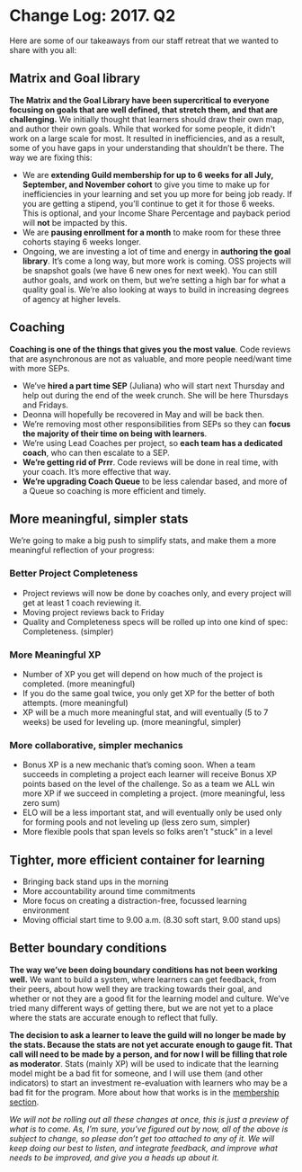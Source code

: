 # Change Log: 2017. Q2

Here are some of our takeaways from our staff retreat that we wanted to share with you all:

## Matrix and Goal library

**The Matrix and the Goal Library have been supercritical to everyone focusing on goals that are well defined, that stretch them, and that are challenging.** We initially thought that learners should draw their own map, and author their own goals. While that worked for some people, it didn't work on a large scale for most. It resulted in inefficiencies, and as a result, some of you have gaps in your understanding that shouldn’t be there. The way we are fixing this:

  - We are **extending Guild membership for up to 6 weeks for all July, September, and November cohort** to give you time to make up for inefficiencies in your learning and set you up more for being job ready. If you are getting a stipend, you’ll continue to get it for those 6 weeks. This is optional, and your Income Share Percentage and payback period will **not** be impacted by this.
  - We are **pausing enrollment for a month** to make room for these three cohorts staying 6 weeks longer.
  - Ongoing, we are investing a lot of time and energy in **authoring the goal library**. It’s come a long way, but more work is coming. OSS projects will be snapshot goals (we have 6 new ones for next week). You can still author goals, and work on them, but we’re setting a high bar for what a quality goal is. We’re also looking at ways to build in increasing degrees of agency at higher levels.

## Coaching

**Coaching is one of the things that gives you the most value**. Code reviews that are asynchronous are not as valuable, and more people need/want time with more SEPs.

  - We’ve **hired a part time SEP** (Juliana) who will start next Thursday and help out during the end of the week crunch. She will be here Thursdays and Fridays.
  - Deonna will hopefully be recovered in May and will be back then.
  - We’re removing most other responsibilities from SEPs so they can **focus the majority of their time on being with learners**.
  - We’re using Lead Coaches per project, so **each team has a dedicated coach**, who can then escalate to a SEP.
  - **We’re getting rid of Prrr**. Code reviews will be done in real time, with your coach. It’s more effective that way.
  - **We’re upgrading Coach Queue** to be less calendar based, and more of a Queue so coaching is more efficient and timely.

## More meaningful, simpler stats

We’re going to make a big push to simplify stats, and make them a more meaningful reflection of your progress:

### Better Project Completeness

- Project reviews will now be done by coaches only, and every project will get at least 1 coach reviewing it.
- Moving project reviews back to Friday
- Quality and Completeness specs will be rolled up into one kind of spec: Completeness. (simpler)

### More Meaningful XP

- Number of XP you get will depend on how much of the project is completed. (more meaningful)
- If you do the same goal twice, you only get XP for the better of both attempts. (more meaningful)
- XP will be a much more meaningful stat, and will eventually (5 to 7 weeks) be used for leveling up. (more meaningful, simpler)

### More collaborative, simpler mechanics

- Bonus XP is a new mechanic that’s coming soon. When a team succeeds in completing a project each learner will receive Bonus XP points based on the level of the challenge. So as a team we ALL win more XP if we succeed in completing a project. (more meaningful, less zero sum)
- ELO will be a less important stat, and will eventually only be used only for forming pools and not leveling up (less zero sum, simpler)
- More flexible pools that span levels so folks aren’t "stuck" in a level

## Tighter, more efficient container for learning

- Bringing back stand ups in the morning
- More accountability around time commitments
- More focus on creating a distraction-free, focussed learning environment
- Moving official start time to 9.00 a.m. (8.30 soft start, 9.00 stand ups)

## Better boundary conditions

**The way we’ve been doing boundary conditions has not been working well.** We want to build a system, where learners can get feedback, from their peers, about how well they are tracking towards their goal, and whether or not they are a good fit for the learning model and culture. We’ve tried many different ways of getting there, but we are not yet to a place where the stats are accurate enough to reflect that fully.

**The decision to ask a learner to leave the guild will no longer be made by the stats. Because the stats are not yet accurate enough to gauge fit. That call will need to be made by a person, and for now I will be filling that role as moderator**. Stats (mainly XP) will be used to indicate that the learning model might be a bad fit for someone, and I will use them (and other indicators) to start an investment re-evaluation with learners who may be a bad fit for the program. More about how that works is in the [membership section](/Game_Manual/Membership.md).


_We will not be rolling out all these changes at once, this is just a preview of what is to come. As, I’m sure, you’ve figured out by now, all of the above is subject to change, so please don’t get too attached to any of it. We will keep doing our best to listen, and integrate feedback, and improve what needs to be improved, and give you a heads up about it._
